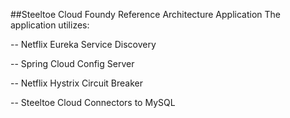 ##Steeltoe Cloud Foundy Reference Architecture Application
The application utilizes:

-- Netflix Eureka Service Discovery

-- Spring Cloud Config Server

-- Netflix Hystrix Circuit Breaker

-- Steeltoe Cloud Connectors to MySQL
